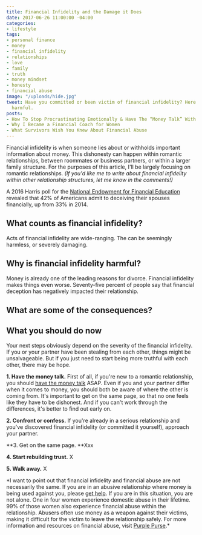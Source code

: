 ```yaml
---
title: Financial Infidelity and the Damage it Does
date: 2017-06-26 11:00:00 -04:00
categories:
- lifestyle
tags:
- personal finance
- money
- financial infidelity
- relationships
- love
- family
- truth
- money mindset
- honesty
- financial abuse
image: "/uploads/hide.jpg"
tweet: Have you committed or been victim of financial infidelity? Here's why it's
  harmful.
posts:
- How To Stop Procrastinating Emotionally & Have The “Money Talk” With Your S.O.
- Why I Became a Financial Coach for Women
- What Survivors Wish You Knew About Financial Abuse
---
```


Financial infidelity is when someone lies about or withholds important information about money. This dishonesty can happen within romantic relationships, between roommates or business partners, or within a larger family structure.  For the purposes of this article, I'll be largely focusing on romantic relationships. *(If you'd like me to write about financial infidelity within other relationship structures, let me know in the comments!)*

A 2016 Harris poll for the [National Endowment for Financial Education ](http://www.nefe.org/press-room/news/americans-confess-to-financial-infidelity.aspx)revealed that 42% of Americans admit to deceiving their spouses financially, up from 33% in 2014.

## What counts as financial infidelity?

Acts of financial infidelity are wide-ranging. The can be seemingly harmless, or severely damaging.

## Why is financial infidelity harmful?

Money is already one of the leading reasons for divorce. Financial infidelity makes things even worse. Seventy-five percent of people say that financial deception has negatively impacted their relationship. 

## What are some of the consequences?

## What you should do now

Your next steps obviously depend on the severity of the financial infidelity. If you or your partner have been stealing from each other, things might be unsalvageable.  But if you just need to start being more truthful with each other, there may be hope.

**1. Have the money talk.** First of all, if you're new to a romantic relationship, you should [have the money talk](https://www.maggiegermano.com/blog/have-the-money-talk) ASAP. Even if you and your partner differ when it comes to money, you should both be aware of where the other is coming from. It's important to get on the same page, so that no one feels like they have to be dishonest. And if you can't work through the differences, it's better to find out early on.

**2. Confront or confess.** If you're already in a serious relationship and you've discovered financial infidelity (or committed it yourself), approach your partner.

**3. Get on the same page. **Xxx

**4. Start rebuilding trust.** X

**5. Walk away.** X

\*I want to point out that financial infidelity and financial abuse are not necessarily the same. If you are in an abusive relationship where money is being used against you, please [get help](http://www.thehotline.org/). If you are in this situation, you are not alone. One in four women experience domestic abuse in their lifetime. 99% of those women also experience financial abuse within the relationship. Abusers often use money as a weapon against their victims, making it difficult for the victim to leave the relationship safely. For more information and resources on financial abuse, visit [Purple Purse](http://purplepurse.com/).\*